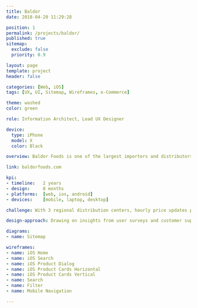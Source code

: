 ```yaml
---
title: Baldor
date: 2018-04-20 11:29:28

position: 1
permalink: /projects/baldor/
published: true
sitemap:
  exclude: false
  priority: 0.9

layout: page
template: project
header: false

categories: [Web, iOS]
tags: [UX, UI, Sitemap, Wireframes, e-Commerce]

theme: washed
color: green

role: Information Architect, Lead UX Designer

device:
  type: iPhone
  model: X
  color: Black

overview: Baldor Foods is one of the largest importers and distributors of fresh produce and specialty foods in the Northeast and Mid-Atlantic regions. The company buys directly from domestic farmers and international growers and provide customers with a consistent supply of fresh foods, prepared however they need it.

link: baldorfoods.com

kpi:
- timeline:   2 years
- design:     8 months
- platforms:  [web, ios, android]
- devices:    [mobile, laptop, desktop]

challenge: With 3 regional distribution centers, hourly price updates per customer account, and daily ordering cutoffs times, not only did Baldor Foods need to provide its customers with a robust ordering system, but also coordinate a large amount data and business intelligence across several endpoints.

design-approach: Drawing on insights from user surveys and customer support channels, I set out to create an eCommerce website that artfully showcased Baldor’s products, streamline the buyer journeys, and offer multiple avenues to discover, save, and order products for its customers.

diagrams:
- name: Sitemap

wireframes:
- name: iOS Home
- name: iOS Search
- name: iOS Product Dialog
- name: iOS Product Cards Horizontal
- name: iOS Product Cards Vertical
- name: Search
- name: Filter
- name: Mobile Navigation

---
```

